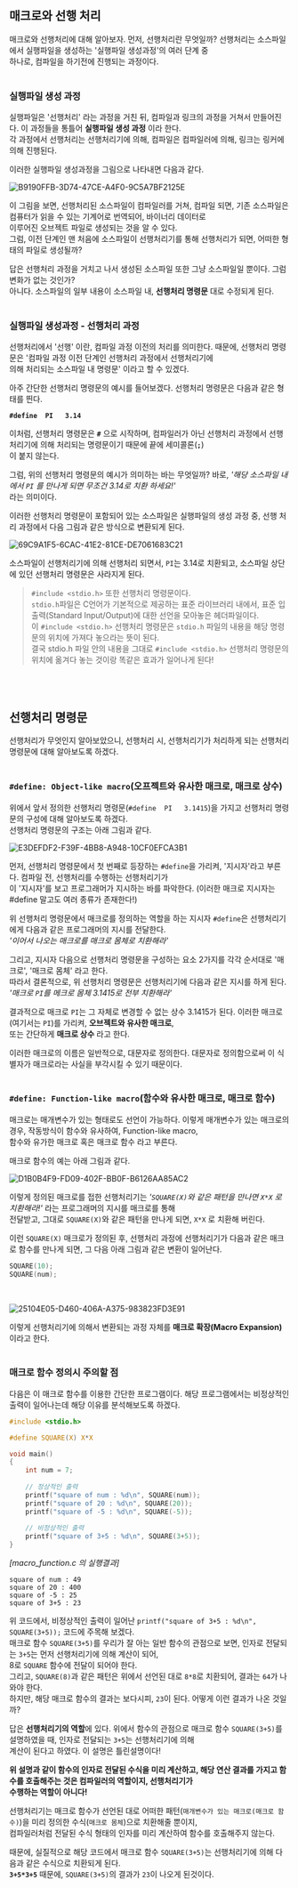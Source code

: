 ## 매크로와 선행 처리
매크로와 선행처리에 대해 알아보자. 먼저, 선행처리란 무엇일까? 선행처리는 소스파일에서 실행파일을 생성하는 '실행파일 생성과정'의 여러 단계 중<br>
하나로, 컴파일을 하기전에 진행되는 과정이다.<br>
<br>


### 실행파일 생성 과정
실행파일은 '선행처리' 라는 과정을 거친 뒤, 컴파일과 링크의 과정을 거쳐서 만들어진다. 이 과정들을 통틀어 **실행파일 생성 과정** 이라 한다.<br>
각 과정에서 선행처리는 선행처리기에 의해, 컴파일은 컴파일러에 의해, 링크는 링커에 의해 진행된다. <br>

이러한 실행파일 생성과정을 그림으로 나타내면 다음과 같다.<br>

![B9190FFB-3D74-47CE-A4F0-9C5A7BF2125E](https://github.com/Yoonsik-2002/data-structure-study/assets/83572199/4308c4a0-7212-4afb-a40a-e7f0f7b11a3e)<br>

이 그림을 보면, 선행처리된 소스파일이 컴파일러를 거쳐, 컴파일 되면, 기존 소스파일은 컴퓨터가 읽을 수 있는 기계어로 번역되어, 바이너리 데이터로 <br>
이루어진 오브젝트 파일로 생성되는 것을 알 수 있다.<br>
그럼, 이전 단계인 맨 처음에 소스파일이 선행처리기를 통해 선행처리가 되면, 어떠한 형태의 파일로 생성될까?<br>

답은 선행처리 과정을 거치고 나서 생성된 소스파일 또한 그냥 소스파일일 뿐이다. 그럼 변화가 없는 것인가?<br>
아니다. 소스파일의 일부 내용이 소스파일 내, **선행처리 명령문** 대로 수정되게 된다.<br>
<br>

### 실행파일 생성과정 - 선행처리 과정
선행처리에서 '선행' 이란, 컴파일 과정 이전의 처리를 의미한다. 때문에, 선행처리 명령문은 '컴파일 과정 이전 단계인 선행처리 과정에서 선행처리기에 <br>
의해 처리되는 소스파일 내 명령문' 이라고 할 수 있겠다.<br>

아주 간단한 선행처리 명령문의 예시를 들어보겠다. 선행처리 명령문은 다음과 같은 형태를 띈다.<br>

**`#define  PI   3.14`**<br>

이처럼, 선행처리 명령문은 **`#`** 으로 시작하며, 컴파일러가 아닌 선행처리 과정에서 선행처리기에 의해 처리되는 명령문이기 때문에 끝에 세미콜론(**`;`**)<br>
이 붙지 않는다.<br>

그럼, 위의 선행처리 명령문의 예시가 의미하는 바는 무엇일까? 바로, *'해당 소스파일 내에서 `PI` 를 만나게 되면 무조건 3.14로 치환 하세요!'*<br>
라는 의미이다.<br> 

이러한 선행처리 명령문이 포함되어 있는 소스파일은 실행파일의 생성 과정 중, 선행 처리 과정에서 다음 그림과 같은 방식으로 변환되게 된다.<br>

![69C9A1F5-6CAC-41E2-81CE-DE7061683C21](https://github.com/Yoonsik-2002/data-structure-study/assets/83572199/f1be3112-a3ac-414f-bc40-3a60b7c29ec8)<br>

소스파일이 선행처리기에 의해 선행처리 되면서, `PI`는 3.14로 치환되고, 소스파일 상단에 있던 선행처리 명령문은 사라지게 된다.<br>

> `#include <stdio.h>` 또한 선행처리 명령문이다.<br>
  `stdio.h`파일은 C언어가 기본적으로 제공하는 표준 라이브러리 내에서, 표준 입출력(Standard Input/Output)에 대한 선언을 모아놓은 헤더파일이다.<br>
  이 `#include <stdio.h>` 선행처리 명령문은 `stdio.h` 파일의 내용을 해당 명령문의 위치에 가져다 놓으라는 뜻이 된다.<br>
  결국 stdio.h 파일 안의 내용을 그대로 `#include <stdio.h>` 선행처리 명령문의 위치에 옮겨다 놓는 것이랑 똑같은 효과가 일어나게 된다!<br>
  
<br><br>

## 선행처리 명령문
선행처리가 무엇인지 알아보았으니, 선행처리 시, 선행처리기가 처리하게 되는 선행처리 명령문에 대해 알아보도록 하겠다.<br>
<br>

### `#define: Object-like macro`(오프젝트와 유사한 매크로, 매크로 상수)
위에서 앞서 정의한 선행처리 명령문(`#define  PI   3.1415`)을 가지고 선행처리 명령문의 구성에 대해 알아보도록 하겠다.<br>
선행처리 명령문의 구조는 아래 그림과 같다.<br>

![E3DEFDF2-F39F-4BB8-A948-10CF0EFCA3B1](https://github.com/Yoonsik-2002/data-structure-study/assets/83572199/3166cd40-6924-47b8-aadc-69e924d89528)<br>

먼저, 선행처리 명령문에서 첫 번째로 등장하는 `#define`을 가리켜, '지시자'라고 부른다. 컴파일 전, 선행처리를 수행하는 선행처리기가<br>
이 '지시자'를 보고 프로그래머가 지시하는 바를 파악한다. (이러한 매크로 지시자는 #define 말고도 여러 종류가 존재한다!)<br>

위 선행처리 명령문에서 매크로를 정의하는 역할을 하는 지시자 `#define`은 선행처리기에게 다음과 같은 프로그래머의 지시를 전달한다.<br>
*'이어서 나오는 매크로를 매크로 몸체로 치환해라'*<br>

그리고, 지시자 다음으로 선행처리 명령문을 구성하는 요소 2가지를 각각 순서대로 '매크로', '매크로 몸체' 라고 한다. <br>
따라서 결론적으로, 위 선행처리 명령문은 선행처리기에 다음과 같은 지시를 하게 된다.<br>
*'매크로 `PI`를 메크로 몸체 3.1415로 전부 치환해라'*<br>

결과적으로 매크로 `PI`는 그 자체로 변경할 수 없는 상수 3.1415가 된다. 이러한 매크로(여기서는 `PI`)를 가리켜, **오브젝트와 유사한 매크로**, <br>
또는 간단하게 **매크로 상수** 라고 한다.<br>

이러한 매크로의 이름은 일반적으로, 대문자로 정의한다. 대문자로 정의함으로써 이 식별자가 매크로라는 사실을 부각시킬 수 있기 때문이다.<br>
<br>

### `#define: Function-like macro`(함수와 유사한 매크로, 매크로 함수)
매크로는 매개변수가 있는 형태로도 선언이 가능하다. 이렇게 매개변수가 있는 매크로의 경우, 작동방식이 함수와 유사하여, Function-like macro,<br>
함수와 유가한 매크로 혹은 매크로 함수 라고 부른다.<br>

매크로 함수의 예는 아래 그림과 같다.<br>

![D1B0B4F9-FD09-402F-BB0F-B6126AA85AC2](https://github.com/Yoonsik-2002/data-structure-study/assets/83572199/3daf6128-1163-48b7-9704-0ae81df1bda4)<br>

이렇게 정의된 매크로를 접한 선행처리기는 *'`SQUARE(X)`와 같은 패턴을 만나면 `X*X` 로 치환해라!'* 라는 프로그래머의 지시를 매크로를 통해<br>
전달받고, 그대로 `SQUARE(X)`와 같은 패턴을 만나게 되면, `X*X` 로 치환해 버린다.<br>

이런 `SQUARE(X)` 매크로가 정의된 후, 선행처리 과정에 선행처리기가 다음과 같은 매크로 함수를 만나게 되면, 그 다음 아래 그림과 같은 변환이 일어난다.<br>
```c
SQUARE(10);
SQUARE(num);
```
<br>

![25104E05-D460-406A-A375-983823FD3E91](https://github.com/Yoonsik-2002/data-structure-study/assets/83572199/f85b7fc3-7e6a-472c-b10e-ec0936818c4f)<br>

이렇게 선행처리기에 의해서 변환되는 과정 자체를 **매크로 확장(Macro Expansion)** 이라고 한다.<br>
<br>

### 매크로 함수 정의시 주의할 점
다음은 이 매크로 함수를 이용한 간단한 프로그램이다. 해당 프로그램에서는 비정상적인 출력이 일어나는데 해당 이유를 분석해보도록 하겠다.<br>
```c
#include <stdio.h>

#define SQUARE(X) X*X

void main()
{
	int num = 7;
	
	// 정상적인 출력
	printf("square of num : %d\n", SQUARE(num));
	printf("square of 20 : %d\n", SQUARE(20));
	printf("square of -5 : %d\n", SQUARE(-5));
	
	// 비정상적인 출력
	printf("square of 3+5 : %d\n", SQUARE(3+5));
}
```
*[macro_function.c 의 실행결과]*
```
square of num : 49
square of 20 : 400
square of -5 : 25
square of 3+5 : 23
```

위 코드에서, 비정상적인 출력이 일어난 `printf("square of 3+5 : %d\n", SQUARE(3+5));` 코드에 주목해 보겠다.<br>
매크로 함수 `SQUARE(3+5)`를 우리가 잘 아는 일반 함수의 관점으로 보면, 인자로 전달되는 `3+5`는 먼저 선행처리기에 의해 계산이 되어,<br>
8로 `SQUARE` 함수에 전달이 되어야 한다.<br>
그리고, `SQUARE(8)`과 같은 패턴은 위에서 선언된 대로 `8*8`로 치환되어, 결과는 `64`가 나와야 한다.<br>
하지만, 해당 매크로 함수의 결과는 보다시피, `23`이 된다. 어떻게 이런 결과가 나온 것일까?<br>

답은 **선행처리기의 역할**에 있다. 위에서 함수의 관점으로 매크로 함수 `SQUARE(3+5)`를 설명하였을 때, 인자로 전달되는 `3+5`는 선행처리기에 의해<br>
계산이 된다고 하였다. 이 설명은 틀린설명이다!<br>

**위 설명과 같이 함수의 인자로 전달된 수식을 미리 계산하고, 해당 연산 결과를 가지고 함수를 호출해주는 것은 컴파일러의 역할이지, 선행처리기가<br>
수행하는 역할이 아니다!**<br>

선행처리기는 매크로 함수가 선언된 대로 어떠한 패턴(`매개변수가 있는 매크로(매크로 함수)`)을 미리 정의한 수식(`매크로 몸체`)으로 치환해줄 뿐이지,<br>
컴파일러처럼 전달된 수식 형태의 인자를 미리 계산하여 함수를 호출해주지 않는다.<br>

때문에, 실질적으로 해당 코드에서 매크로 함수 `SQUARE(3+5)`는 선행처리기에 의해 다음과 같은 수식으로 치환되게 된다. <br>
**`3+5*3+5`**
때문에, `SQUARE(3+5)`의 결과가 `23`이 나오게 된것이다.<br>






















